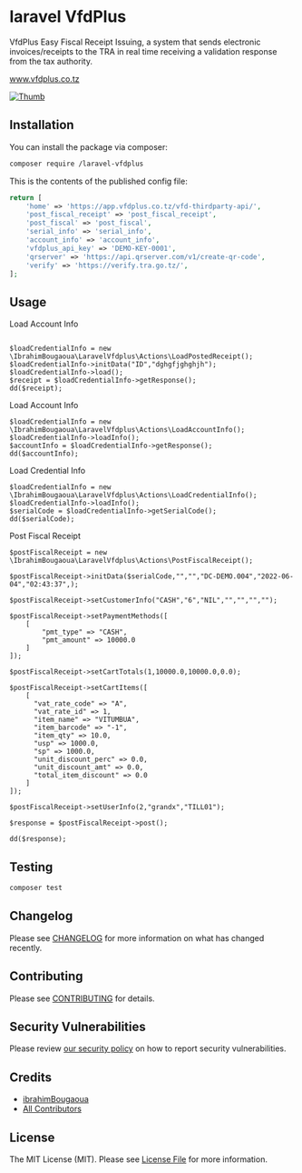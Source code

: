 # laravel VfdPlus
VfdPlus Easy Fiscal Receipt Issuing,
a system that sends electronic invoices/receipts to the TRA in real time receiving a validation response from the tax authority.

<a href="https://www.vfdplus.co.tz" target="_blank">www.vfdplus.co.tz</a>

<a href="https://www.vfdplus.co.tz" target="_blank">
    <img src="https://www.vfdplus.co.tz/assets/img/vfd_img2.png" alt="Thumb" />
</a>

## Installation

You can install the package via composer:

```bash
composer require /laravel-vfdplus
```

This is the contents of the published config file:

```php
return [
    'home' => 'https://app.vfdplus.co.tz/vfd-thirdparty-api/',
    'post_fiscal_receipt' => 'post_fiscal_receipt',
    'post_fiscal' => 'post_fiscal',
    'serial_info' => 'serial_info',
    'account_info' => 'account_info',
    'vfdplus_api_key' => 'DEMO-KEY-0001',
    'qrserver' => 'https://api.qrserver.com/v1/create-qr-code',
    'verify' => 'https://verify.tra.go.tz/',
];
```

## Usage

Load Account Info
``` 

$loadCredentialInfo = new \IbrahimBougaoua\LaravelVfdplus\Actions\LoadPostedReceipt();
$loadCredentialInfo->initData("ID","dghgfjghghjh");
$loadCredentialInfo->load();
$receipt = $loadCredentialInfo->getResponse();
dd($receipt);
```

Load Account Info
```  
$loadCredentialInfo = new \IbrahimBougaoua\LaravelVfdplus\Actions\LoadAccountInfo();
$loadCredentialInfo->loadInfo();
$accountInfo = $loadCredentialInfo->getResponse();
dd($accountInfo);
```

Load Credential Info
```  
$loadCredentialInfo = new \IbrahimBougaoua\LaravelVfdplus\Actions\LoadCredentialInfo();
$loadCredentialInfo->loadInfo();
$serialCode = $loadCredentialInfo->getSerialCode();
dd($serialCode);
```

Post Fiscal Receipt
```  
$postFiscalReceipt = new \IbrahimBougaoua\LaravelVfdplus\Actions\PostFiscalReceipt();

$postFiscalReceipt->initData($serialCode,"","","DC-DEMO.004","2022-06-04","02:43:37",);

$postFiscalReceipt->setCustomerInfo("CASH","6","NIL","","","","");

$postFiscalReceipt->setPaymentMethods([
    [
        "pmt_type" => "CASH",
        "pmt_amount" => 10000.0
    ]
]);

$postFiscalReceipt->setCartTotals(1,10000.0,10000.0,0.0);

$postFiscalReceipt->setCartItems([
    [
      "vat_rate_code" => "A",
      "vat_rate_id" => 1,
      "item_name" => "VITUMBUA",
      "item_barcode" => "-1",
      "item_qty" => 10.0,
      "usp" => 1000.0,
      "sp" => 1000.0,
      "unit_discount_perc" => 0.0,
      "unit_discount_amt" => 0.0,
      "total_item_discount" => 0.0
    ]
]);

$postFiscalReceipt->setUserInfo(2,"grandx","TILL01");

$response = $postFiscalReceipt->post();

dd($response);
```

## Testing

```bash
composer test
```

## Changelog

Please see [CHANGELOG](CHANGELOG.md) for more information on what has changed recently.

## Contributing

Please see [CONTRIBUTING](CONTRIBUTING.md) for details.

## Security Vulnerabilities

Please review [our security policy](../../security/policy) on how to report security vulnerabilities.

## Credits

- [ibrahimBougaoua](https://github.com/)
- [All Contributors](../../contributors)

## License

The MIT License (MIT). Please see [License File](LICENSE.md) for more information.
